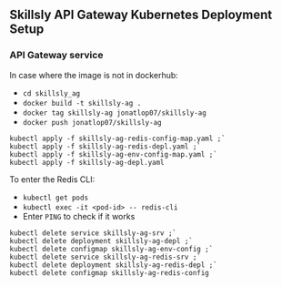 ## Skillsly API Gateway Kubernetes Deployment Setup
### API Gateway service
In case where the image is not in dockerhub:
- `cd skillsly_ag`
- `docker build -t skillsly-ag .`
- `docker tag skillsly-ag jonatlop07/skillsly-ag`
- `docker push jonatlop07/skillsly-ag`

```
kubectl apply -f skillsly-ag-redis-config-map.yaml ;`
kubectl apply -f skillsly-ag-redis-depl.yaml ;`
kubectl apply -f skillsly-ag-env-config-map.yaml ;`
kubectl apply -f skillsly-ag-depl.yaml
```

To enter the Redis CLI:

- `kubectl get pods`
- `kubectl exec -it <pod-id> -- redis-cli`
- Enter `PING` to check if it works

```
kubectl delete service skillsly-ag-srv ;`
kubectl delete deployment skillsly-ag-depl ;`
kubectl delete configmap skillsly-ag-env-config ;`
kubectl delete service skillsly-ag-redis-srv ;`
kubectl delete deployment skillsly-ag-redis-depl ;`
kubectl delete configmap skillsly-ag-redis-config
```
